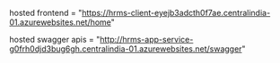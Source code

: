 hosted frontend = "https://hrms-client-eyejb3adcth0f7ae.centralindia-01.azurewebsites.net/home"

hosted swagger apis = "http://hrms-app-service-g0frh0djd3bug6gh.centralindia-01.azurewebsites.net/swagger"